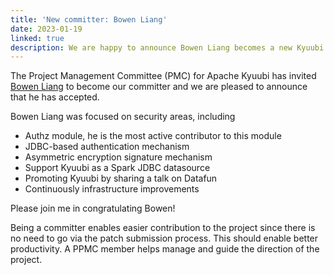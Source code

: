 ```yaml
---
title: 'New committer: Bowen Liang'
date: 2023-01-19
linked: true
description: We are happy to announce Bowen Liang becomes a new Kyuubi committer.
---
```

<!---
  Licensed under the Apache License, Version 2.0 (the "License");
  you may not use this file except in compliance with the License.
  You may obtain a copy of the License at

   http://www.apache.org/licenses/LICENSE-2.0

  Unless required by applicable law or agreed to in writing, software
  distributed under the License is distributed on an "AS IS" BASIS,
  WITHOUT WARRANTIES OR CONDITIONS OF ANY KIND, either express or implied.
  See the License for the specific language governing permissions and
  limitations under the License. See accompanying LICENSE file.
-->

The Project Management Committee (PMC) for Apache Kyuubi
has invited [Bowen Liang](https://github.com/bowenliang123) to become our committer and
we are pleased to announce that he has accepted.

Bowen Liang was focused on security areas, including


   - Authz module, he is the most active contributor to this module
   - JDBC-based authentication mechanism
   - Asymmetric encryption signature mechanism
   - Support Kyuubi as a Spark JDBC datasource
   - Promoting Kyuubi by sharing a talk on Datafun
   - Continuously infrastructure improvements


Please join me in congratulating Bowen!

Being a committer enables easier contribution to the
project since there is no need to go via the patch
submission process. This should enable better productivity.
A PPMC member helps manage and guide the direction of the project.
